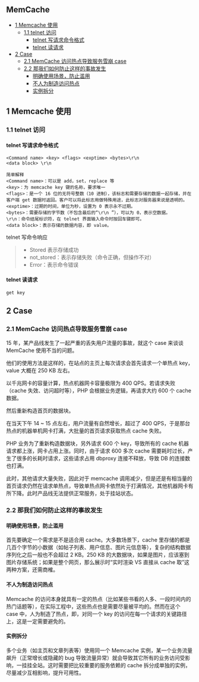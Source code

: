 ## MemCache

<!-- vim-markdown-toc GFM -->

* [1 Memcache 使用](#1-memcache-使用)
    * [1.1 telnet 访问](#11-telnet-访问)
        * [telnet 写请求命令格式](#telnet-写请求命令格式)
        * [telnet 读请求](#telnet-读请求)
* [2 Case](#2-case)
    * [2.1 MemCache 访问热点导致服务雪崩 case](#21-memcache-访问热点导致服务雪崩-case)
    * [2.2 那我们如何防止这样的事故发生](#22-那我们如何防止这样的事故发生)
        * [明确使用场景，防止滥用](#明确使用场景防止滥用)
        * [不人为制造访问热点](#不人为制造访问热点)
        * [实例拆分](#实例拆分)

<!-- vim-markdown-toc -->
## 1 Memcache 使用

### 1.1 telnet 访问
#### telnet 写请求命令格式
```
<Command name> <key> <flags> <exptime> <bytes>\r\n
<data block> \r\n

简单解释
<Command name>：可以是 add，set，replace 等
<key>：为 memcache key 键的名称，要求唯一
<flags>：是一个 16 位的无符号整数（10 进制），该标志和需要存储的数据一起存储，并在客户端 get 数据时返回。客户可以将此标志用做特殊用途，此标志对服务器来说是透明的。
<exptime>：过期的时间，单位为秒，设置为 0 表示永不过期。
<bytes>：需要存储的字节数（不包含最后的“\r\n ”），可以为 0，表示空数据。
\r\n：命令结尾标识符，在 telnet 界面输入命令时按回车键即可。
<data block>：表示存储的数据内容，即 value。
```

telnet 写命令响应

> * Stored 表示存储成功
> * not_stored：表示存储失败（命令正确，但操作不对）
> * Error：表示命令错误

#### telnet 读请求

```
get key
```
## 2 Case
### 2.1 MemCache 访问热点导致服务雪崩 case

15 年，某产品线发生了一起严重的丢失用户流量的事故，就这个 case 来谈谈 MemCache 使用不当的问题。

他们的使用方法是这样的，在站点的主页上每次请求会首先请求一个单热点 key，value 大概在 250 KB 左右。

以千兆网卡的容量计算，热点机器网卡容量极限为 400 QPS。若请求失败（cache 失效、访问超时等），PHP 会根据业务逻辑，再请求大约 600 个 cache 数据。

然后重新构造首页的数据块。

在当天下午 14 ~ 15 点左右，用户流量有自然增长，超过了 400 QPS，于是那台热点的机器单机网卡打满，大批量的首页请求获取热点 cache 失败。

PHP 业务为了重新构造数据块，另外请求 600 个 key，导致所有的 cache 机器请求都上涨，网卡占用上涨。同时，由于请求 600 多次 cache 需要耗时过长，产生了很多的长耗时请求，这些请求占用 dbproxy 连接不释放，导致 DB 的连接数也打满。

此时，其他请求大量失败，因此对于 memcache 调用减少，但是还是有相当量的首页请求仍然在请求单热点，导致单热点网卡依然处于打满情况，其他机器网卡有所下降。此时产品线无法提供正常服务，处于挂站状态。

### 2.2 那我们如何防止这样的事故发生

#### 明确使用场景，防止滥用

首先要确定一个需求是不是适合用 cache。大多数场景下，cache 里存储的都是几百个字节的小数据（如帖子列表、用户信息、图片元信息等），复杂的结构数据序列化之后一般也不会超过 2 KB。250 KB 的大数据块，如果是图片，应该塞到图片存储系统；如果是整个网页，那么展示时“实时渲染 VS 直接从 cache 取”这两种方案，还需商榷。

#### 不人为制造访问热点

Memcache 的访问本身就具有一定的热点（比如某些书看的人多、一段时间内的热门话题等），在实际工程中，这些热点也是需要尽量被平均的。然而在这个 case 中，人为制造了热点，即，对同一个 key 的访问在每一个请求的关键路径上，这是一定需要避免的。

#### 实例拆分

多个业务（如主页和文章列表等）使用同一个 Memcache 实例，某一个业务流量飙升（正常增长或隐藏的 bug 导致流量异常）就会导致其它所有的业务访问受影响，一挂挂全站。这时需要把比较重要的服务依赖的 cache 拆分成单独的实例，尽量减少互相影响，提升可用性。

